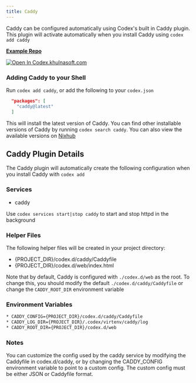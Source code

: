 ```yaml
---
title: Caddy
---
```


Caddy can be configured automatically using Codex's built in Caddy plugin. This plugin will activate automatically when you install Caddy using `codex add caddy`

[**Example Repo**](https://github.com/khulnasoft/codex/tree/main/examples/servers/caddy)

[![Open In Codex.khulnasoft.com](https://www.khulnasoft/img/codex/open-in-codex.svg)](https://codex.khulnasoft.com/open/templates/caddy)

### Adding Caddy to your Shell

Run `codex add caddy`, or add the following to your `codex.json`

```json
  "packages": [
    "caddy@latest"
  ]
```

This will install the latest version of Caddy. You can find other installable versions of Caddy by running `codex search caddy`. You can also view the available versions on [Nixhub](https://www.nixhub.io/packages/caddy)

## Caddy Plugin Details

The Caddy plugin will automatically create the following configuration when you install Caddy with `codex add`

### Services
* caddy

Use `codex services start|stop caddy` to start and stop httpd in the background

### Helper Files
The following helper files will be created in your project directory:

* \{PROJECT_DIR\}/codex.d/caddy/Caddyfile
* \{PROJECT_DIR\}/codex.d/web/index.html

Note that by default, Caddy is configured with `./codex.d/web` as the root. To change this, you should modify the default `./codex.d/caddy/Caddyfile` or change the `CADDY_ROOT_DIR` environment variable

### Environment Variables
```bash
* CADDY_CONFIG={PROJECT_DIR}/codex.d/caddy/Caddyfile
* CADDY_LOG_DIR={PROJECT_DIR}/.codex/virtenv/caddy/log
* CADDY_ROOT_DIR={PROJECT_DIR}/codex.d/web
```

### Notes

You can customize the config used by the caddy service by modifying the Caddyfile in codex.d/caddy, or by changing the CADDY_CONFIG environment variable to point to a custom config. The custom config must be either JSON or Caddyfile format.
